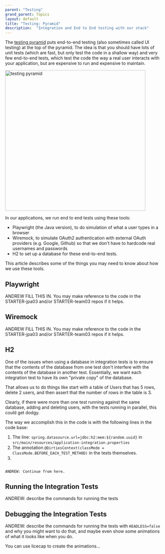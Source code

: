 ```yaml
---
parent: "Testing"
grand_parent: Topics
layout: default
title: "Testing: Pyramid"
description:  "Integration and End to End testing with our stack"
---
```


The [testing pyramid](https://testing.googleblog.com/2015/04/just-say-no-to-more-end-to-end-tests.html#testing_pyramid:~:text=units%20work%20together.-,Testing%20Pyramid,-Even%20with%20both) puts 
end-to-end testing (also sometimes called UI testing) at the top of the pyramid.  The idea is that you should have lots of unit tests (which are 
fast, but only test the code in a shallow way) and very few end-to-end tests, which test the code the way a real user interacts with your application,
but are expensive to run and expensive to maintain.

<img width="454" alt="testing pyramid" src="https://github.com/ucsb-cs156/ucsb-cs156.github.io/assets/1119017/cfbc9f96-af05-45de-bf54-bff7472a262a">

In our applications, we run end to end tests using these tools:

* Playwright (the Java version), to do simulation of what a user types in a browser
* Wiremock, to simulate OAuth2 authentication with external OAuth providers (e.g. Google, Github) so that we don't have to hardcode real usernames and passwords
* H2 to set up a database for these end-to-end tests.

This article describes some of the things you may need to know about how we use these tools.

## Playwright

ANDREW FILL THIS IN.  You may make reference to the code in the STARTER-jpa03 and/or STARTER-team03 repos if it helps.

## Wiremock

ANDREW FILL THIS IN.  You may make reference to the code in the STARTER-jpa03 and/or STARTER-team03 repos if it helps.

## H2

One of the issues when using a database in integration tests is to ensure that the contents of the database from one test don't interfere with the contents
of the database in another test.  Essentially, we want each integration test to have its own "private copy" of the database.  

That allows us
to do things like start with a table of Users that has 5 rows, delete 2 users, and then assert that the number of rows in the table is 3.

Clearly, if there were more than one test running against the same database, adding and deleting users, with the tests running in parallel,
this could get dodgy.

The way we accomplish this in the code is with the following lines in the code base:

1. The line: `spring.datasource.url=jdbc:h2:mem:${random.uuid}` in `src/main/resources/application-integration.properties`
2. The  annotation `@DirtiesContext(classMode = ClassMode.BEFORE_EACH_TEST_METHOD)` in the tests themselves.
3. 
```

ANDREW: Continue from here.
```

## Running the Integration Tests

ANDREW: describe the commands for running the tests

## Debugging the Integration Tests

ANDREW: describe the commands for running the tests with `HEADLESS=false` and why you might want to do that, and maybe even show some
animations of what it looks like when you do.

You can use licecap to create the animations...
